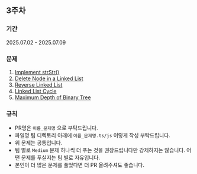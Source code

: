 ## 3주차

### 기간

2025.07.02 - 2025.07.09

### 문제

1. [Implement strStr()](https://leetcode.com/explore/interview/card/top-interview-questions-easy/127/strings/885/)
2. [Delete Node in a Linked List](https://leetcode.com/explore/interview/card/top-interview-questions-easy/93/linked-list/553/)
3. [Reverse Linked List](https://leetcode.com/explore/interview/card/top-interview-questions-easy/93/linked-list/560/)
4. [Linked List Cycle](https://leetcode.com/explore/interview/card/top-interview-questions-easy/93/linked-list/773/)
5. [Maximum Depth of Binary Tree](https://leetcode.com/explore/interview/card/top-interview-questions-easy/94/trees/555/)

### 규칙

- PR명은 `이름_문제명` 으로 부탁드립니다.
- 파일명 팀 디렉토리 아래에 `이름_문제명.ts/js` 이렇게 작성
  부탁드립니다.
- 위 문제는 공통입니다.
- 팀 별로 `Medium` 문제 하나씩 더 푸는 것을 권장드립니다만 강제하지는 않습니다. 어떤 문제를 푸실지는 팀 별로 자유입니다.
- 본인이 더 많은 문제를 풀었다면 더 PR 올려주셔도 좋습니다.
